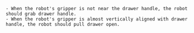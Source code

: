 
    - When the robot's gripper is not near the drawer handle, the robot should grab drawer handle.
    - When the robot's gripper is almost vertically aligned with drawer handle, the robot should pull drawer open.